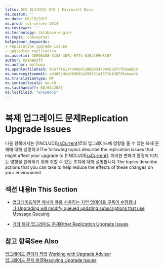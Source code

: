 ```yaml
---
title: 복제 업그레이드 문제 | Microsoft Docs
ms.custom: ''
ms.date: 06/13/2017
ms.prod: sql-server-2014
ms.reviewer: ''
ms.technology: database-engine
ms.topic: conceptual
helpviewer_keywords:
- replication upgrade issues
- upgrading replication
ms.assetid: 18898388-5158-407b-9774-639af99e8f07
author: mashamsft
ms.author: mathoma
ms.openlocfilehash: 95e77fe1743406d7206b05470b4559fcfb0a6d59
ms.sourcegitcommit: ad4d92dce894592a259721a1571b1d8736abacdb
ms.translationtype: MT
ms.contentlocale: ko-KR
ms.lasthandoff: 08/04/2020
ms.locfileid: "87650455"
---
```

# <a name="replication-upgrade-issues"></a><span data-ttu-id="d6c96-102">복제 업그레이드 문제</span><span class="sxs-lookup"><span data-stu-id="d6c96-102">Replication Upgrade Issues</span></span>
  <span data-ttu-id="d6c96-103">다음 항목에서는 [!INCLUDE[ssCurrent](../../includes/sscurrent-md.md)]로의 업그레이드에 영향을 줄 수 있는 복제 문제에 대해 설명하고</span><span class="sxs-lookup"><span data-stu-id="d6c96-103">The following topics describe the replication issues that might affect your upgrade to [!INCLUDE[ssCurrent](../../includes/sscurrent-md.md)].</span></span> <span data-ttu-id="d6c96-104">이러한 변화가 환경에 미치는 영향을 완화하기 위해 취할 수 있는 조치에 대해 설명합니다.</span><span class="sxs-lookup"><span data-stu-id="d6c96-104">The topics describe actions that you can take to help reduce the effects of these changes on your environment.</span></span>  
  
## <a name="in-this-section"></a><span data-ttu-id="d6c96-105">섹션 내용</span><span class="sxs-lookup"><span data-stu-id="d6c96-105">In This Section</span></span>  
  
-   [<span data-ttu-id="d6c96-106">업그레이드하면 메시지 큐를 사용하는 지연 업데이트 구독이 수정됩니다.</span><span class="sxs-lookup"><span data-stu-id="d6c96-106">Upgrading will modify queued updating subscriptions that use Message Queuing</span></span>](../../../2014/sql-server/install/upgrading-will-modify-queued-updating-subscriptions-that-use-message-queuing.md)  
  
-   [<span data-ttu-id="d6c96-107">기타 복제 업그레이드 문제</span><span class="sxs-lookup"><span data-stu-id="d6c96-107">Other Replication Upgrade Issues</span></span>](../../../2014/sql-server/install/other-replication-upgrade-issues.md)  
  
## <a name="see-also"></a><span data-ttu-id="d6c96-108">참고 항목</span><span class="sxs-lookup"><span data-stu-id="d6c96-108">See Also</span></span>  
 <span data-ttu-id="d6c96-109">[업그레이드 관리자 작업](../../../2014/sql-server/install/working-with-upgrade-advisor.md) </span><span class="sxs-lookup"><span data-stu-id="d6c96-109">[Working with Upgrade Advisor](../../../2014/sql-server/install/working-with-upgrade-advisor.md) </span></span>  
 [<span data-ttu-id="d6c96-110">업그레이드 문제 해결</span><span class="sxs-lookup"><span data-stu-id="d6c96-110">Resolving Upgrade Issues</span></span>](../../../2014/sql-server/install/resolving-upgrade-issues.md)  
  
  
